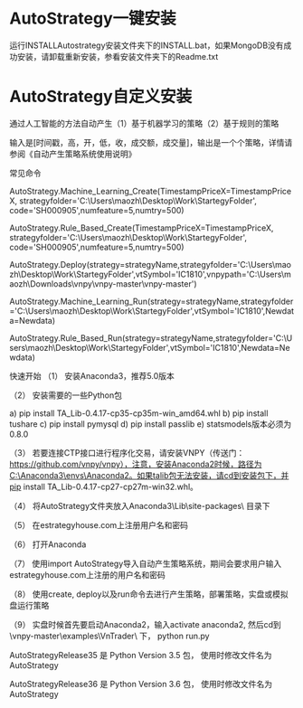 
# AutoStrategy一键安装
运行INSTALLAutostrategy安装文件夹下的INSTALL.bat，如果MongoDB没有成功安装，请卸载重新安装，参看安装文件夹下的Readme.txt


# AutoStrategy自定义安装
通过人工智能的方法自动产生（1）基于机器学习的策略（2）基于规则的策略

输入是[时间戳，高，开，低，收，成交额，成交量]，输出是一个个策略，详情请参阅《自动产生策略系统使用说明》

常见命令

AutoStrategy.Machine_Learning_Create(TimestampPriceX=TimestampPriceX, strategyfolder='C:\\Users\\maozh\\Desktop\\Work\\StartegyFolder', code='SH000905',numfeature=5,numtry=500)

AutoStrategy.Rule_Based_Create(TimestampPriceX=TimestampPriceX, strategyfolder='C:\\Users\\maozh\\Desktop\\Work\\StartegyFolder', code='SH000905',numfeature=5,numtry=500)

AutoStrategy.Deploy(strategy=strategyName,strategyfolder='C:\\Users\\maozh\\Desktop\\Work\\StartegyFolder',vtSymbol='IC1810',vnpypath='C:\\Users\\maozh\\Downloads\\vnpy\\vnpy-master\\vnpy-master')

AutoStrategy.Machine_Learning_Run(strategy=strategyName,strategyfolder='C:\\Users\\maozh\\Desktop\\Work\\StartegyFolder',vtSymbol='IC1810',Newdata=Newdata)
             
AutoStrategy.Rule_Based_Run(strategy=strategyName,strategyfolder='C:\\Users\\maozh\\Desktop\\Work\\StartegyFolder',vtSymbol='IC1810',Newdata=Newdata)


快速开始
（1）	安装Anaconda3，推荐5.0版本

（2）	安装需要的一些Python包

a)	pip install TA_Lib-0.4.17-cp35-cp35m-win_amd64.whl
b)	pip install tushare
c)	pip install pymysql
d)	pip install passlib
e)	statsmodels版本必须为0.8.0

（3）	若要连接CTP接口进行程序化交易，请安装VNPY（传送门：https://github.com/vnpy/vnpy），注意，安装Anaconda2时候，路径为C:\Anaconda3\envs\Anaconda2。如果talib包无法安装，请cd到安装包下，并pip install TA_Lib-0.4.17-cp27-cp27m-win32.whl。

（4）	将AutoStrategy文件夹放入Anaconda3\Lib\site-packages\ 目录下

（5）	在estrategyhouse.com上注册用户名和密码

（6）	打开Anaconda

（7）	使用import AutoStrategy导入自动产生策略系统，期间会要求用户输入estrategyhouse.com上注册的用户名和密码

（8）	使用create, deploy以及run命令去进行产生策略，部署策略，实盘或模拟盘运行策略

（9）	实盘时候首先要启动Anaconda2，输入activate anaconda2, 然后cd到\vnpy-master\examples\VnTrader\ 下， python run.py




AutoStrategyRelease35 是 Python Version 3.5 包， 使用时修改文件名为AutoStrategy

AutoStrategyRelease36 是 Python Version 3.6 包， 使用时修改文件名为AutoStrategy
